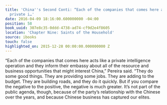 ```yaml
---
title: 'China''s Second Conti: “Each of the companies that comes here acts like a
  private i…'
date: 2016-04-09 18:16:00.600000000 -04:00
position: 58
book_uuid: 307e8c35-0ddd-4738-ad74-cf9d2e4f8605
location: 'Chapter Nine: Saints of the Household'
source: ibooks
touch: false
highlighted_on: 2015-12-28 00:00:00.000000000 Z
---
```


“Each of the companies that comes here acts like a private intelligence operation and they inform their embassy about all of the resource and business opportunities that might interest China,” Pereira said. “They do some good things. They are providing some jobs. They are adding to the budget. They are building roads, and they do it quickly. But if you compare the negative to the positive, the negative is much greater. It’s not part of the public agenda, though, because of the party’s relationship with the Chinese over the years, and because Chinese business has captured our elites.